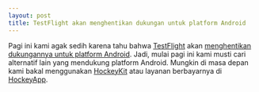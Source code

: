 ```yaml
---
layout: post
title: TestFlight akan menghentikan dukungan untuk platform Android
---
```


Pagi ini kami agak sedih karena tahu bahwa [TestFlight](https://www.testflightapp.com/) akan [menghentikan dukungannya untuk platform Android](http://help.testflightapp.com/customer/portal/articles/1450414). Jadi, mulai pagi ini kami musti cari alternatif lain yang mendukung platform Android. Mungkin di masa depan kami bakal menggunakan [HockeyKit](http://hockeykit.net/) atau layanan berbayarnya di [HockeyApp](http://hockeyapp.net/).
